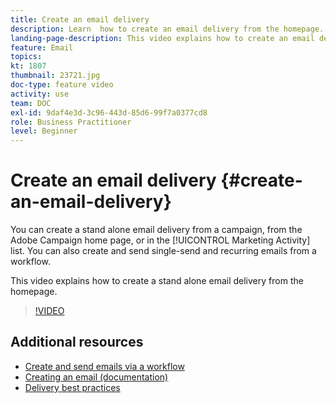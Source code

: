 ```yaml
---
title: Create an email delivery
description: Learn  how to create an email delivery from the homepage. 
landing-page-description: This video explains how to create an email delivery from the homepage.
feature: Email
topics: 
kt: 1807
thumbnail: 23721.jpg
doc-type: feature video
activity: use
team: DOC
exl-id: 9daf4e3d-3c96-443d-85d6-99f7a0377cd8
role: Business Practitioner
level: Beginner
---
```

# Create an email delivery {#create-an-email-delivery}

You can create a stand alone email delivery from a campaign, from the Adobe Campaign home page, or in the [!UICONTROL Marketing Activity] list. You can also create and send single-send and recurring emails from a workflow.

This video explains how to create a stand alone email delivery from the homepage.

>[!VIDEO](https://video.tv.adobe.com/v/23721?quality=12)

## Additional resources

* [Create and send emails via a workflow](/help/communication-channels/email/create-and-send-emails-via-workflow.md)
* [Creating an email (documentation)](https://docs.adobe.com/content/help/en/campaign-standard/using/communication-channels/email-messages/creating-an-email.html)
* [Delivery best practices](https://docs.campaign.adobe.com/doc/standard/getting_started/en/ACS_DeliveryBestPractices.html)
